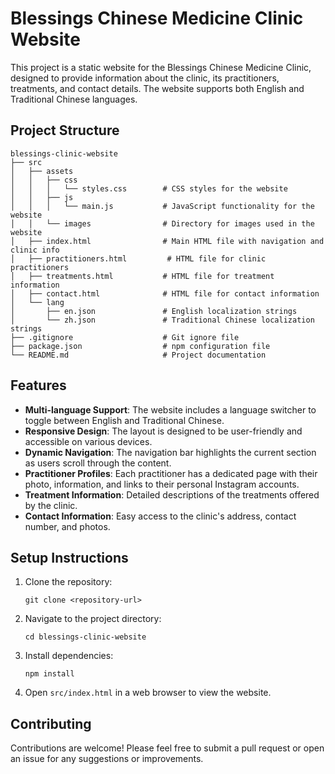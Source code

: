 # Blessings Chinese Medicine Clinic Website

This project is a static website for the Blessings Chinese Medicine Clinic, designed to provide information about the clinic, its practitioners, treatments, and contact details. The website supports both English and Traditional Chinese languages.

## Project Structure

```
blessings-clinic-website
├── src
│   ├── assets
│   │   ├── css
│   │   │   └── styles.css        # CSS styles for the website
│   │   ├── js
│   │   │   └── main.js           # JavaScript functionality for the website
│   │   └── images                # Directory for images used in the website
│   ├── index.html                # Main HTML file with navigation and clinic info
│   ├── practitioners.html         # HTML file for clinic practitioners
│   ├── treatments.html           # HTML file for treatment information
│   ├── contact.html              # HTML file for contact information
│   └── lang
│       ├── en.json               # English localization strings
│       └── zh.json               # Traditional Chinese localization strings
├── .gitignore                    # Git ignore file
├── package.json                  # npm configuration file
└── README.md                     # Project documentation
```

## Features

- **Multi-language Support**: The website includes a language switcher to toggle between English and Traditional Chinese.
- **Responsive Design**: The layout is designed to be user-friendly and accessible on various devices.
- **Dynamic Navigation**: The navigation bar highlights the current section as users scroll through the content.
- **Practitioner Profiles**: Each practitioner has a dedicated page with their photo, information, and links to their personal Instagram accounts.
- **Treatment Information**: Detailed descriptions of the treatments offered by the clinic.
- **Contact Information**: Easy access to the clinic's address, contact number, and photos.

## Setup Instructions

1. Clone the repository:
   ```
   git clone <repository-url>
   ```

2. Navigate to the project directory:
   ```
   cd blessings-clinic-website
   ```

3. Install dependencies:
   ```
   npm install
   ```

4. Open `src/index.html` in a web browser to view the website.

## Contributing

Contributions are welcome! Please feel free to submit a pull request or open an issue for any suggestions or improvements.